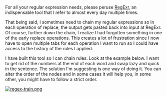 For all your regular expression needs, please peruse [RegExr](https://regexr.com/), an indispensable tool that I refer to almost every day multiple times.

That being said, I sometimes need to chain my regular expressions so in each operation of replace, the output
gets pasted back into input at RegExr. Of course, further down the chain, I realize I had forgotten something
in one of the early replace operations. This creates a lot of frustration since I now have to open multiple
tabs for each operation I want to run so I could have access to the history of the rules I applied.

I have built this tool so I can chain rules. Look at the example below. I want to get rid of the numbers at the end of each word and swap lazy and quick in the sentence. The solution I'm suggesting is one way of doing it. You can alter the order of the nodes and in some cases it will help you, in some other, you might have to follow a strict order.

[![regex-train.png](https://i.postimg.cc/SNZD2P00/regex-train.png)](https://postimg.cc/6yvdFY5z)
